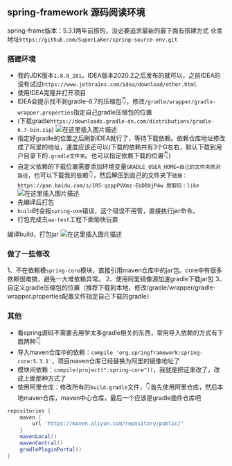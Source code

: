 
spring-framework 源码阅读环境
---
spring-frame版本：5.3.1两年前搭的，没必要追求最新的最下面有搭建方式
仓库地址`https://github.com/SuperLaKer/spring-source-env.git`


### 搭建环境

- 我的JDK版本`1.8.0_281`。IDEA版本2020.2之后发布的就可以，之前IDEA的没有试过`https://www.jetbrains.com/idea/download/other.html`
- 使用IDEA克隆并打开项目
- IDEA会提示找不到gradle-6.7的压缩包👇，修改`/gradle/wrapper/gradle-wrapper.properties`指定自己gradle压缩包的位置
- (下载gradle`https://downloads.gradle-dn.com/distributions/gradle-6.7-bin.zip`)
  ![在这里插入图片描述](https://img-blog.csdnimg.cn/725fa9dd8dfa44f58e45d30ad66041b4.png#pic_center)
- 指定好gradle的位置之后刷新IDEA就行了，等待下载依赖。依赖仓库地址修改成了阿里的地址，速度应该还可以(下载的依赖共有3个G左右，默认下载到用户目录下的`.gradle文件夹`。也可以指定依赖下载的位置👇)
- 自定义依赖的下载位置需要添加环境变量`GRADLE_USER_HOME=自己的文件夹绝对路径`，也可以下载我的依赖👇，然后解压到自己的文件夹下`链接：https://pan.baidu.com/s/1R5-qzppPVXmz-EbDBXjP4w 提取码：like`
  ![在这里插入图片描述](https://img-blog.csdnimg.cn/862f57fb03c24393b164e1860cf69b8c.png#pic_center)
- 先编译后打包
- `build`时会报`spring-oxm`错误，这个错误不用管，直接执行jar命令。
- 打包完成去`aa-test`工程下面愉快玩耍

编译build，打包jar
![在这里插入图片描述](https://img-blog.csdnimg.cn/a03e29609c4c4cd9932e1d6c219f1c3f.png#pic_center)

### 做了一些修改
1、不在依赖模`spring-core`模块，直接引用maven仓库中的jar包。core中有很多依赖很难搞，避免一大堆依赖异常。
2、使用阿里镜像源加速gradle下载jar包
3、自定义gradle压缩包的位置（推荐下载到本地，修改/gradle/wrapper/gradle-wrapper.properties配置文件指定自己下载的gradle）

### 其他
- 看spring源码不需要去用学太多gradle相关的东西，常用导入依赖的方式有下面两种👇
- 导入maven仓库中的依赖：`compile 'org.springframework:spring-core:5.3.1'`，项目maven仓库已经替换为阿里的镜像地址了
- 模块间依赖：`compile(project(":spring-core"))`，我就是把这里改了，改成上面那种方式了
- 使用阿里仓库：修改所有的`build.gradle`文件，👇首先使用阿里仓库，然后本地maven仓库，maven中心仓库，最后一个应该是gradle插件仓库吧
```gradle
repositories {
	maven {
		url 'https://maven.aliyun.com/repository/public/'
	}
	mavenLocal()
	mavenCentral()
	gradlePluginPortal()
}
```